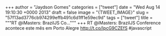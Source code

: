 
+++
author = "Jaydson Gomes"
categories = ["tweet"]
date = "Wed Aug 14 19:10:30 +0000 2013"
draft = false
image = "{TWEET_IMAGE}"
slug = "57f13ad3776cb974299effb491c6d1ff1e59ec9d"
tags = ["tweet"]
title = """RT @iMasters: BrazilJS Co..."""
+++
RT @iMasters: BrazilJS Conference acontece este mês em Porto Alegre http://t.co/IpcG9CZEfS #javascript
